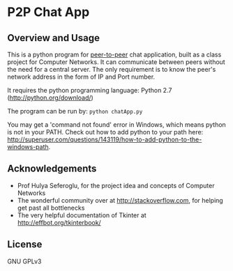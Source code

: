 P2P Chat App
============
Overview and Usage
------------------
This is a python program for [peer-to-peer][1] chat application, built as a class project for Computer Networks. It can communicate between peers without the need for a central server. The only requirement is to know the peer's network address in the form of IP and Port number.

It requires the python programming language: Python 2.7 (http://python.org/download/)

The program can be run by: `python chatApp.py`

You may get a 'command not found' error in Windows, which means python is not in your PATH. Check out how to add python to your path here: http://superuser.com/questions/143119/how-to-add-python-to-the-windows-path.

Acknowledgements
----------------
* Prof Hulya Seferoglu, for the project idea and concepts of Computer Networks
* The wonderful community over at http://stackoverflow.com, for helping get past all bottlenecks
* The very helpful documentation of Tkinter at http://effbot.org/tkinterbook/

[1]: http://en.wikipedia.org/wiki/Peer-to-peer

License
-------
GNU GPLv3
